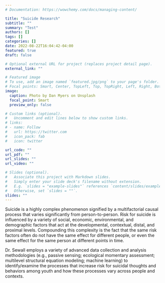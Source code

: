 ```yaml
---
# Documentation: https://wowchemy.com/docs/managing-content/

title: "Suicide Research"
subtitle: ""
summary: "Test"
authors: []
tags: []
categories: []
date: 2022-08-22T16:04:42-04:00
featured: true
draft: false

# Optional external URL for project (replaces project detail page).
external_link: ""

# Featured image
# To use, add an image named `featured.jpg/png` to your page's folder.
# Focal points: Smart, Center, TopLeft, Top, TopRight, Left, Right, BottomLeft, Bottom, BottomRight.
image:
  caption: Photo by Dan Myers on Unsplash
  focal_point: Smart
  preview_only: false

# Custom links (optional).
#   Uncomment and edit lines below to show custom links.
# links:
# - name: Follow
#   url: https://twitter.com
#   icon_pack: fab
#   icon: twitter

url_code: ""
url_pdf: ""
url_slides: ""
url_video: ""

# Slides (optional).
#   Associate this project with Markdown slides.
#   Simply enter your slide deck's filename without extension.
#   E.g. `slides = "example-slides"` references `content/slides/example-slides.md`.
#   Otherwise, set `slides = ""`.
slides: ""
---
```

Suicide is a highly complex phenomenon signified by a multifactorial causal process that varies significantly from person-to-person. Risk for suicide is influenced by a variety of social, economic, environmental, and demographic factors that act at the developmental, contextual, distal, and proximal levels. Compounding this complexity is the fact that the same risk factors often do not have the same effect for different people, or even the same effect for the same person at different points in time. 

Dr. Sewall employs a variety of advanced data collection and analysis methodologies (e.g., passive sensing; ecological momentary assessment; multilevel structural equation modeling; machine learning) to identify/examine the processes that increase risk for suicidal thoughts and behaviors among youth and how these processes vary across people and contexts.



